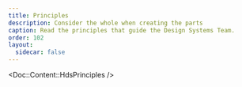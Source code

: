 ```yaml
---
title: Principles
description: Consider the whole when creating the parts
caption: Read the principles that guide the Design Systems Team.
order: 102
layout:
  sidecar: false
---
```


<!-- TO EDIT THESE PRINCIPLES LOOK AT THE COMPONENT IN `website/app/components/doc/content/hds-principles/index.js` -->
<Doc::Content::HdsPrinciples />